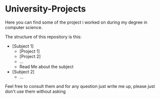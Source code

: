 # University-Projects
Here you can find some of the project i worked on during my degree in computer science.

The structure of this repository is this:
- [Subject 1]
    - [Project 1]
    - [Project 2]
    - ...
    - Read Me about the subject
- [Subject 2]
    - ...
 
Feel free to consult them and for any question just write me up, please just don't use them without asking
